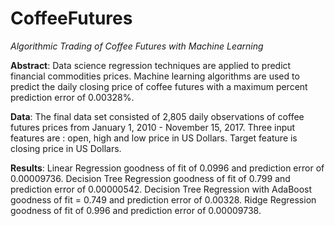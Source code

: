 # CoffeeFutures

*Algorithmic Trading of Coffee Futures with Machine Learning*

__Abstract__: Data science regression techniques are applied to predict financial commodities prices. Machine learning algorithms are used to predict the daily closing price of coffee futures with a maximum percent prediction error of 0.00328%.

__Data__: The final data set consisted of 2,805 daily observations of coffee futures prices from January 1, 2010 - November 15, 2017. Three input features are : open, high and low price in US Dollars. Target feature is closing price in US Dollars.

__Results__: Linear Regression goodness of fit of 0.0996 and prediction error of 0.00009736. Decision Tree Regression goodness of fit of 0.799 and prediction error of 0.00000542. Decision Tree Regression with AdaBoost goodness of fit = 0.749 and prediction error of 0.00328. Ridge Regression goodness of fit of 0.996 and prediction error of 0.00009738.

